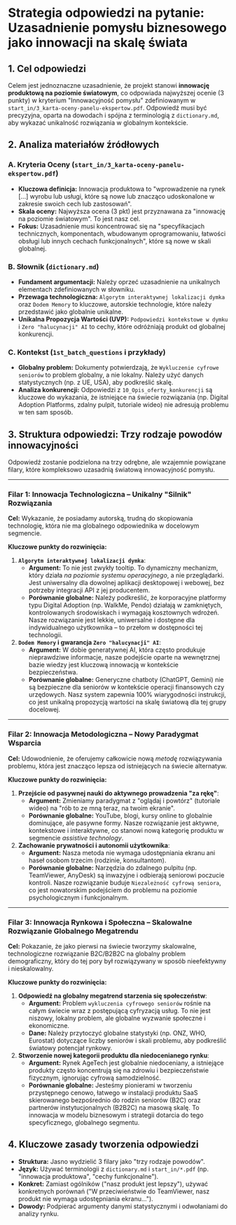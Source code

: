 # Strategia odpowiedzi na pytanie: Uzasadnienie pomysłu biznesowego jako innowacji na skalę świata

## 1. Cel odpowiedzi

Celem jest jednoznaczne uzasadnienie, że projekt stanowi **innowację produktową na poziomie światowym**, co odpowiada najwyższej ocenie (3 punkty) w kryterium "Innowacyjność pomysłu" zdefiniowanym w `start_in/3_karta-oceny-panelu-ekspertow.pdf`. Odpowiedź musi być precyzyjna, oparta na dowodach i spójna z terminologią z `dictionary.md`, aby wykazać unikalność rozwiązania w globalnym kontekście.

## 2. Analiza materiałów źródłowych

### A. Kryteria Oceny (`start_in/3_karta-oceny-panelu-ekspertow.pdf`)

- **Kluczowa definicja:** Innowacja produktowa to "wprowadzenie na rynek [...] wyrobu lub usługi, które są nowe lub znacząco udoskonalone w zakresie swoich cech lub zastosowań".
- **Skala oceny:** Najwyższa ocena (3 pkt) jest przyznawana za "innowację na poziomie światowym". To jest nasz cel.
- **Fokus:** Uzasadnienie musi koncentrować się na "specyfikacjach technicznych, komponentach, wbudowanym oprogramowaniu, łatwości obsługi lub innych cechach funkcjonalnych", które są nowe w skali globalnej.

### B. Słownik (`dictionary.md`)

- **Fundament argumentacji:** Należy oprzeć uzasadnienie na unikalnych elementach zdefiniowanych w słowniku.
- **Przewaga technologiczna:** `Algorytm interaktywnej lokalizacji dymka` oraz `Dodem Memory` to kluczowe, autorskie technologie, które należy przedstawić jako globalnie unikalne.
- **Unikalna Propozycja Wartości (UVP):** `Podpowiedzi kontekstowe w dymku` i `Zero "halucynacji" AI` to cechy, które odróżniają produkt od globalnej konkurencji.

### C. Kontekst (`1st_batch_questions` i przykłady)

- **Globalny problem:** Dokumenty potwierdzają, że `Wykluczenie cyfrowe seniorów` to problem globalny, a nie lokalny. Należy użyć danych statystycznych (np. z UE, USA), aby podkreślić skalę.
- **Analiza konkurencji:** Odpowiedzi z `10_Opis_oferty_konkurencji` są kluczowe do wykazania, że istniejące na świecie rozwiązania (np. Digital Adoption Platforms, zdalny pulpit, tutoriale wideo) nie adresują problemu w ten sam sposób.

## 3. Struktura odpowiedzi: Trzy rodzaje powodów innowacyjności

Odpowiedź zostanie podzielona na trzy odrębne, ale wzajemnie powiązane filary, które kompleksowo uzasadnią światową innowacyjność pomysłu.

---

### Filar 1: Innowacja Technologiczna – Unikalny "Silnik" Rozwiązania

**Cel:** Wykazanie, że posiadamy autorską, trudną do skopiowania technologię, która nie ma globalnego odpowiednika w docelowym segmencie.

**Kluczowe punkty do rozwinięcia:**

1. **`Algorytm interaktywnej lokalizacji dymka`**:
   - **Argument:** To nie jest zwykły tooltip. To dynamiczny mechanizm, który działa *na poziomie systemu operacyjnego*, a nie przeglądarki. Jest uniwersalny dla dowolnej aplikacji desktopowej i webowej, bez potrzeby integracji API z jej producentem.
   - **Porównanie globalne:** Należy podkreślić, że korporacyjne platformy typu Digital Adoption (np. WalkMe, Pendo) działają w zamkniętych, kontrolowanych środowiskach i wymagają kosztownych wdrożeń. Nasze rozwiązanie jest lekkie, uniwersalne i dostępne dla indywidualnego użytkownika – to przełom w dostępności tej technologii.
2. **`Dodem Memory` i gwarancja `Zero "halucynacji" AI`**:
   - **Argument:** W dobie generatywnej AI, która często produkuje nieprawdziwe informacje, nasze podejście oparte na wewnętrznej bazie wiedzy jest kluczową innowacją w kontekście bezpieczeństwa.
   - **Porównanie globalne:** Generyczne chatboty (ChatGPT, Gemini) nie są bezpieczne dla seniorów w kontekście operacji finansowych czy urzędowych. Nasz system zapewnia 100% wiarygodności instrukcji, co jest unikalną propozycją wartości na skalę światową dla tej grupy docelowej.

---

### Filar 2: Innowacja Metodologiczna – Nowy Paradygmat Wsparcia

**Cel:** Udowodnienie, że oferujemy całkowicie nową *metodę* rozwiązywania problemu, która jest znacząco lepsza od istniejących na świecie alternatyw.

**Kluczowe punkty do rozwinięcia:**

1. **Przejście od pasywnej nauki do aktywnego prowadzenia "za rękę"**:
   - **Argument:** Zmieniamy paradygmat z "oglądaj i powtórz" (tutoriale wideo) na "rób to ze mną teraz, na twoim ekranie".
   - **Porównanie globalne:** YouTube, blogi, kursy online to globalnie dominujące, ale pasywne formy. Nasze rozwiązanie jest aktywne, kontekstowe i interaktywne, co stanowi nową kategorię produktu w segmencie *assistive technology*.
2. **Zachowanie prywatności i autonomii użytkownika**:
   - **Argument:** Nasza metoda nie wymaga udostępniania ekranu ani haseł osobom trzecim (rodzinie, konsultantom).
   - **Porównanie globalne:** Narzędzia do zdalnego pulpitu (np. TeamViewer, AnyDesk) są inwazyjne i odbierają seniorowi poczucie kontroli. Nasze rozwiązanie buduje `Niezależność cyfrową seniora`, co jest nowatorskim podejściem do problemu na poziomie psychologicznym i funkcjonalnym.

---

### Filar 3: Innowacja Rynkowa i Społeczna – Skalowalne Rozwiązanie Globalnego Megatrendu

**Cel:** Pokazanie, że jako pierwsi na świecie tworzymy skalowalne, technologiczne rozwiązanie B2C/B2B2C na globalny problem demograficzny, który do tej pory był rozwiązywany w sposób nieefektywny i nieskalowalny.

**Kluczowe punkty do rozwinięcia:**

1. **Odpowiedź na globalny megatrend starzenia się społeczeństw**:
   - **Argument:** Problem `wykluczenia cyfrowego seniorów` rośnie na całym świecie wraz z postępującą cyfryzacją usług. To nie jest niszowy, lokalny problem, ale globalne wyzwanie społeczne i ekonomiczne.
   - **Dane:** Należy przytoczyć globalne statystyki (np. ONZ, WHO, Eurostat) dotyczące liczby seniorów i skali problemu, aby podkreślić światowy potencjał rynkowy.
2. **Stworzenie nowej kategorii produktu dla niedocenianego rynku**:
   - **Argument:** Rynek AgeTech jest globalnie niedoceniany, a istniejące produkty często koncentrują się na zdrowiu i bezpieczeństwie fizycznym, ignorując cyfrową samodzielność.
   - **Porównanie globalne:** Jesteśmy pionierami w tworzeniu przystępnego cenowo, łatwego w instalacji produktu SaaS skierowanego bezpośrednio do rodzin seniorów (B2C) oraz partnerów instytucjonalnych (B2B2C) na masową skalę. To innowacja w modelu biznesowym i strategii dotarcia do tego specyficznego, globalnego segmentu.

## 4. Kluczowe zasady tworzenia odpowiedzi

- **Struktura:** Jasno wydzielić 3 filary jako "trzy rodzaje powodów".
- **Język:** Używać terminologii z `dictionary.md` i `start_in/*.pdf` (np. "innowacja produktowa", "cechy funkcjonalne").
- **Konkret:** Zamiast ogólników ("nasz produkt jest lepszy"), używać konkretnych porównań ("W przeciwieństwie do TeamViewer, nasz produkt nie wymaga udostępniania ekranu...").
- **Dowody:** Podpierać argumenty danymi statystycznymi i odwołaniami do analizy rynku.
